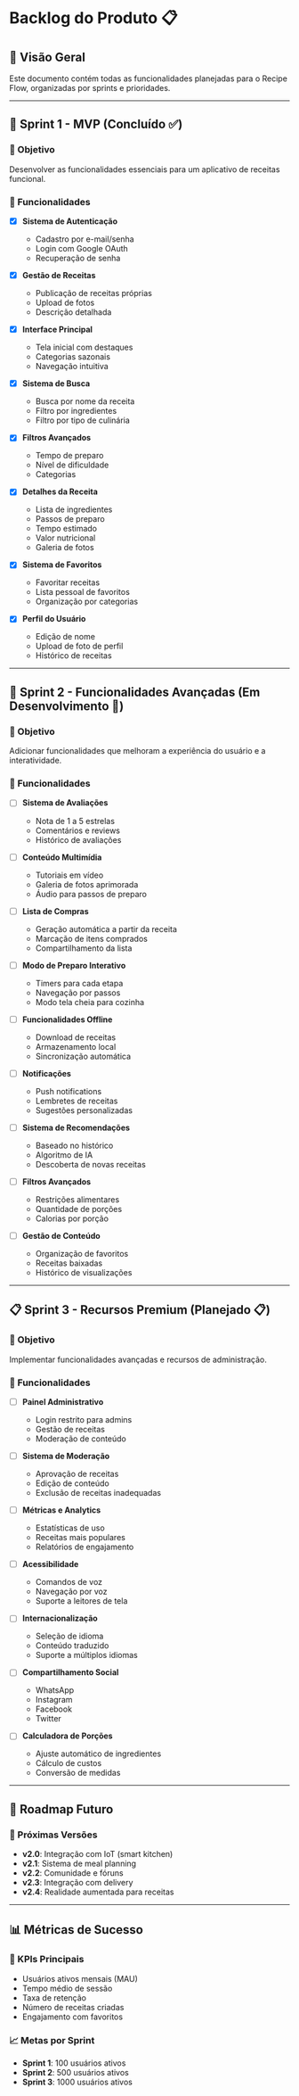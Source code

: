 # Backlog do Produto 📋

## 🎯 Visão Geral

Este documento contém todas as funcionalidades planejadas para o Recipe Flow, organizadas por sprints e prioridades.

---

## 🚀 Sprint 1 - MVP (Concluído ✅)

### 🎯 Objetivo
Desenvolver as funcionalidades essenciais para um aplicativo de receitas funcional.

### 📱 Funcionalidades
- [x] **Sistema de Autenticação**
  - Cadastro por e-mail/senha
  - Login com Google OAuth
  - Recuperação de senha

- [x] **Gestão de Receitas**
  - Publicação de receitas próprias
  - Upload de fotos
  - Descrição detalhada

- [x] **Interface Principal**
  - Tela inicial com destaques
  - Categorias sazonais
  - Navegação intuitiva

- [x] **Sistema de Busca**
  - Busca por nome da receita
  - Filtro por ingredientes
  - Filtro por tipo de culinária

- [x] **Filtros Avançados**
  - Tempo de preparo
  - Nível de dificuldade
  - Categorias

- [x] **Detalhes da Receita**
  - Lista de ingredientes
  - Passos de preparo
  - Tempo estimado
  - Valor nutricional
  - Galeria de fotos

- [x] **Sistema de Favoritos**
  - Favoritar receitas
  - Lista pessoal de favoritos
  - Organização por categorias

- [x] **Perfil do Usuário**
  - Edição de nome
  - Upload de foto de perfil
  - Histórico de receitas

---

## 🔄 Sprint 2 - Funcionalidades Avançadas (Em Desenvolvimento 🚧)

### 🎯 Objetivo
Adicionar funcionalidades que melhoram a experiência do usuário e a interatividade.

### 📱 Funcionalidades
- [ ] **Sistema de Avaliações**
  - Nota de 1 a 5 estrelas
  - Comentários e reviews
  - Histórico de avaliações

- [ ] **Conteúdo Multimídia**
  - Tutoriais em vídeo
  - Galeria de fotos aprimorada
  - Áudio para passos de preparo

- [ ] **Lista de Compras**
  - Geração automática a partir da receita
  - Marcação de itens comprados
  - Compartilhamento da lista

- [ ] **Modo de Preparo Interativo**
  - Timers para cada etapa
  - Navegação por passos
  - Modo tela cheia para cozinha

- [ ] **Funcionalidades Offline**
  - Download de receitas
  - Armazenamento local
  - Sincronização automática

- [ ] **Notificações**
  - Push notifications
  - Lembretes de receitas
  - Sugestões personalizadas

- [ ] **Sistema de Recomendações**
  - Baseado no histórico
  - Algoritmo de IA
  - Descoberta de novas receitas

- [ ] **Filtros Avançados**
  - Restrições alimentares
  - Quantidade de porções
  - Calorias por porção

- [ ] **Gestão de Conteúdo**
  - Organização de favoritos
  - Receitas baixadas
  - Histórico de visualizações

---

## 📋 Sprint 3 - Recursos Premium (Planejado 📋)

### 🎯 Objetivo
Implementar funcionalidades avançadas e recursos de administração.

### 📱 Funcionalidades
- [ ] **Painel Administrativo**
  - Login restrito para admins
  - Gestão de receitas
  - Moderação de conteúdo

- [ ] **Sistema de Moderação**
  - Aprovação de receitas
  - Edição de conteúdo
  - Exclusão de receitas inadequadas

- [ ] **Métricas e Analytics**
  - Estatísticas de uso
  - Receitas mais populares
  - Relatórios de engajamento

- [ ] **Acessibilidade**
  - Comandos de voz
  - Navegação por voz
  - Suporte a leitores de tela

- [ ] **Internacionalização**
  - Seleção de idioma
  - Conteúdo traduzido
  - Suporte a múltiplos idiomas

- [ ] **Compartilhamento Social**
  - WhatsApp
  - Instagram
  - Facebook
  - Twitter

- [ ] **Calculadora de Porções**
  - Ajuste automático de ingredientes
  - Cálculo de custos
  - Conversão de medidas

---

## 🔮 Roadmap Futuro

### 📅 Próximas Versões
- **v2.0**: Integração com IoT (smart kitchen)
- **v2.1**: Sistema de meal planning
- **v2.2**: Comunidade e fóruns
- **v2.3**: Integração com delivery
- **v2.4**: Realidade aumentada para receitas

---

## 📊 Métricas de Sucesso

### 🎯 KPIs Principais
- Usuários ativos mensais (MAU)
- Tempo médio de sessão
- Taxa de retenção
- Número de receitas criadas
- Engajamento com favoritos

### 📈 Metas por Sprint
- **Sprint 1**: 100 usuários ativos
- **Sprint 2**: 500 usuários ativos
- **Sprint 3**: 1000 usuários ativos
